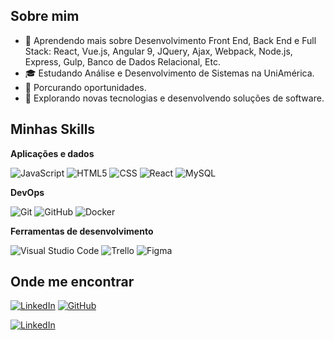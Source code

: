 
## Sobre mim

- 🌱 Aprendendo mais sobre Desenvolvimento Front End, Back End e Full Stack: React, Vue.js, Angular 9, JQuery, Ajax, Webpack, Node.js, Express, Gulp, Banco de Dados Relacional, Etc.
- 🎓 Estudando Análise e Desenvolvimento de Sistemas na UniAmérica.
- 💼 Porcurando oportunidades.
- 🤔 Explorando novas tecnologias e desenvolvendo soluções de software.

## Minhas Skills

**Aplicações e dados**

![JavaScript](https://img.shields.io/badge/-JavaScript-333333?style=flat&logo=javascript)
![HTML5](https://img.shields.io/badge/-HTML5-333333?style=flat&logo=HTML5)
![CSS](https://img.shields.io/badge/-CSS-333333?style=flat&logo=CSS3&logoColor=1572B6)
![React](https://img.shields.io/badge/-React-333333?style=flat&logo=react)
![MySQL](https://img.shields.io/badge/-MySQL-333333?style=flat&logo=mysql)


**DevOps**

![Git](https://img.shields.io/badge/-Git-333333?style=flat&logo=git)
![GitHub](https://img.shields.io/badge/-GitHub-333333?style=flat&logo=github)
![Docker](https://img.shields.io/badge/-Docker-333333?style=flat&logo=docker)


**Ferramentas de desenvolvimento**

![Visual Studio Code](https://img.shields.io/badge/-Visual%20Studio%20Code-333333?style=flat&logo=visual-studio-code&logoColor=007ACC)
![Trello](https://img.shields.io/badge/-Trello-333333?style=flat&logo=trello&logoColor=007ACC)
![Figma](https://img.shields.io/badge/-Figma-333333?style=flat&logo=figma&logoColor=007ACC)


## Onde me encontrar

[![LinkedIn](https://img.shields.io/badge/LinkedIn-https://www.linkedin.com/in/Mickaele-blue?style=flat-square&logo=linkedin)](https://www.linkedin.com/in/Mickaele/9)
[![GitHub](https://img.shields.io/badge/GitHub-MickaeleSilva-black?logo=github&style=social)](https://github.com/MickaeleSilva)

[![LinkedIn](https://img.shields.io/badge/LinkedIn-Mickaele/9-blue?style=flat-square&logo=linkedin)](https://www.linkedin.com/in/Mickaele/9)

